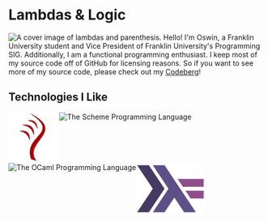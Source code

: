 # Lambdas & Logic
<img src="https://github.com/pawjamacat/pawjamacat/blob/main/cover.png?raw=true" alt="A cover image of lambdas and parenthesis."/>
Hello! I'm Oswin, a Franklin University student and Vice President of Franklin University's Programming SIG. Additionally, I am a functional programming enthusiast.
I keep most of my source code off of GitHub for licensing reasons. So if you want to see more of my source code, please check out my
<a href="https://codeberg.org/juniper">Codeberg</a>!

## Technologies I Like
<div style="display: block;">
  <img src="https://github.com/jun-the-cat/jun-the-cat/blob/main/idris.png?raw=true" alt="The Idris Programming Language"  style="float: left; height: 100px"/>
  <img src="https://github.com/jun-the-cat/pawjamacat/blob/main/Scheme.png?raw=true" alt="The Scheme Programming Language" style="float: left; height: 100px"/>
  <img src="https://github.com/jun-the-cat/pawjamacat/blob/main/OCaml.png?raw=true" alt="The OCaml Programming Language" style="float: left; height: 100px"/>
  <img src="https://github.com/jun-the-cat/jun-the-cat/blob/main/Haskell.png?raw=true" alt="The Haskell Programming Language"  style="float: left; height: 100px"/>
</div>

